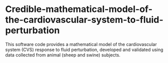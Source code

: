 # Credible-mathematical-model-of-the-cardiovascular-system-to-fluid-perturbation
This software code provides a mathematical model of the cardiovascular system (CVS) response to fluid perturbation, developed and validated using data collected from animal (sheep and swine) subjects. 
